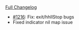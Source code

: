 [Full Changelog](https://github.com/OvictorVieira/promeheux.api/compare/v1.50.0...main)

 - [#1216](https://github.com/OvictorVieira/promeheux.api/pull/1216): Fix: exit/hhllStop bugs
 - Fixed indicator nil map issue

